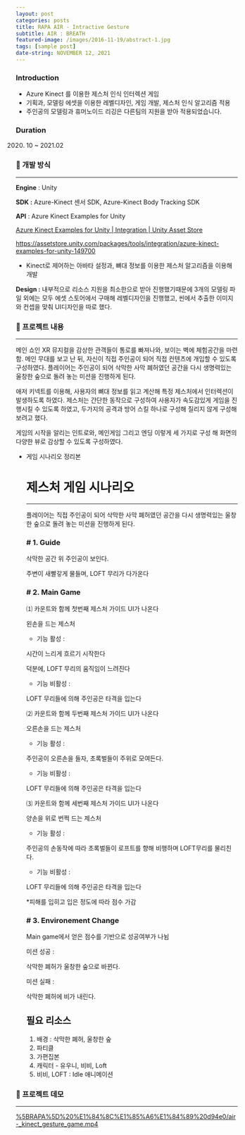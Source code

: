 ```yaml
---
layout: post
categories: posts
title: RAPA AIR - Intractive Gesture
subtitle: AIR : BREATH
featured-image: /images/2016-11-19/abstract-1.jpg
tags: [sample post]
date-string: NOVEMBER 12, 2021
---
```


### Introduction

- Azure Kinect 를 이용한 제스처 인식 인터렉션 게임
- 기획과, 모델링 에셋을 이용한 레벨디자인, 게임 개발, 제스처 인식 알고리즘 적용
- 주인공의 모델링과 휴머노이드 리깅은 다른팀의 지원을 받아 적용되었습니다.

### Duration

2020. 10 ~ 2021.02

### 🤝 개발 방식

---

**Engine** : Unity

**SDK :** Azure-Kinect 센서 SDK, Azure-Kinect Body Tracking SDK

**API** : Azure Kinect Examples for Unity

[Azure Kinect Examples for Unity | Integration | Unity Asset Store]()

<a>https://assetstore.unity.com/packages/tools/integration/azure-kinect-examples-for-unity-149700</a>

- Kinect로 제어하는 아바타 설정과, 뼈대 정보를 이용한 제스처 알고리즘을 이용해 개발

**Design :** 내부적으로 리소스 지원을 최소한으로 받아 진행했기때문에 3개의 모델링 파일 외에는 모두 에셋 스토어에서 구매해 레벨디자인을 진행했고, 씬에서 추출한 이미지와 컨셉을 맞춰 UI디자인을 따로 했다.

### 🤝 프로젝트 내용

---

메인 쇼인 XR 뮤지컬을 감상한 관객들이 통로를 빠져나와, 보이는 벽에 체험공간을 마련함. 메인 무대를 보고 난 뒤, 자신이 직접 주인공이 되어 직접 컨텐츠에 개입할 수 있도록 구성하였다. 플레이어는 주인공이 되어 삭막한 사막 폐허였던 공간을 다시 생명력있는 울창한 숲으로 돌려 놓는 미션을 진행하게 된다. 

애저 키넥트를 이용해, 사용자의 뼈대 정보를 읽고 계산해 특정 제스처에서 인터렉션이 발생하도록 하였다. 제스처는 간단한 동작으로 구성하여 사용자가 속도감있게 게임을 진행시킬 수 있도록 하였고, 두가지의 공격과 방어 스킬 하나로 구성해 질리지 않게 구성해보려고 했다.

게임의 시작을 알리는 인트로와, 메인게임 그리고 엔딩 이렇게 세 가지로 구성 해 화면의 다양한 뷰로 감상할 수 있도록 구성하였다.

- 게임 시나리오 정리본
    
    # 제스처 게임 시나리오
    
    ---
    
    플레이어는 직접 주인공이 되어 삭막한 사막 폐허였던 공간을 다시 생명력있는 울창한 숲으로 돌려 놓는 미션을 진행하게 된다.
    
    ### # 1. Guide
    
    삭막한 공간 위 주인공이 보인다.
    
    주변이 새빨갛게 물들며, LOFT 무리가 다가온다
    
    ### # 2. Main Game
    
    ⑴ 카운트와 함께 첫번째 제스처 가이드 UI가 나온다
    
    왼손을 드는 제스처
    
    - 기능 활성 :
    
    시간이 느리게 흐르기 시작한다
    
    덕분에, LOFT 무리의 움직임이 느려진다
    
    - 기능 비활성 :
    
    LOFT 무리들에 의해 주인공은 타격을 입는다
    
    ⑵ 카운트와 함께 두번째 제스처 가이드 UI가 나온다
    
    오른손을 드는 제스처
    
    - 기능 활성 :
    
     주인공이 오른손을 들자, 초록벌들이 주위로 모여든다. 
    
    - 기능 비활성 :
    
    LOFT 무리들에 의해 주인공은 타격을 입는다
    
    ⑶ 카운트와 함께 세번째 제스처 가이드 UI가 나온다
    
    양손을 위로 번쩍 드는 제스처
    
    - 기능 활성 :
    
     주인공의 손동작에 따라 초록벌들이 로프트를 향해 비행하며 LOFT무리를 물리친다. 
    
    - 기능 비활성 :
    
    LOFT 무리들에 의해 주인공은 타격을 입는다
    
    *피해를 입히고 입은 정도에 따라 점수 가감
    
    ### # 3. Environement Change
    
    Main game에서 얻은 점수를 기반으로 성공여부가 나뉨
    
    미션 성공 :
    
    삭막한 폐허가  울창한 숲으로 바뀐다.
    
    미션 실패 :
    
    삭막한 폐허에 비가 내린다.
    
    ## 필요 리소스
    
    1. 배경 : 삭막한 폐허, 울창한 숲
    2. 파티클 
    3. 가편집본
    4. 캐릭터 - 유우니, 비비, Loft 
    5. 비비, LOFT : Idle 애니메이션

### 🤝 프로젝트 데모

---

[%5BRAPA%5D%20%E1%84%8C%E1%85%A6%E1%84%89%20d94e0/air-_kinect_gesture_game.mp4](%5BRAPA%5D%20%E1%84%8C%E1%85%A6%E1%84%89%20d94e0/air-_kinect_gesture_game.mp4)